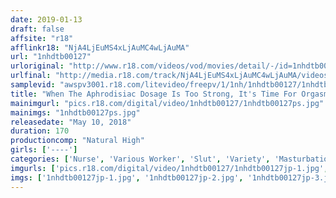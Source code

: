 ```yaml
---
date: 2019-01-13
draft: false
affsite: "r18"
afflinkr18: "NjA4LjEuMS4xLjAuMC4wLjAuMA"
url: "1nhdtb00127"
urloriginal: "http://www.r18.com/videos/vod/movies/detail/-/id=1nhdtb00127"
urlfinal: "http://media.r18.com/track/NjA4LjEuMS4xLjAuMC4wLjAuMA/videos/vod/movies/detail/-/id=1nhdtb00127"
samplevid: "awspv3001.r18.com/litevideo/freepv/1/1nh/1nhdtb00127/1nhdtb00127_dmb_w.mp4"
title: "When The Aphrodisiac Dosage Is Too Strong, It's Time For Orgasms At The Workplace! A Twitching And Trembling Nurse Couldn't Resist Masturbation So Now She's Squatting And Squirting In Orgasmic Ecstasy"
mainimgurl: "pics.r18.com/digital/video/1nhdtb00127/1nhdtb00127ps.jpg"
mainimgs: "1nhdtb00127ps.jpg"
releasedate: "May 10, 2018"
duration: 170
productioncomp: "Natural High"
girls: ['----']
categories: ['Nurse', 'Various Worker', 'Slut', 'Variety', 'Masturbation', 'Substance Use', 'Hi-Def']
imgurls: ['pics.r18.com/digital/video/1nhdtb00127/1nhdtb00127jp-1.jpg', 'pics.r18.com/digital/video/1nhdtb00127/1nhdtb00127jp-2.jpg', 'pics.r18.com/digital/video/1nhdtb00127/1nhdtb00127jp-3.jpg', 'pics.r18.com/digital/video/1nhdtb00127/1nhdtb00127jp-4.jpg', 'pics.r18.com/digital/video/1nhdtb00127/1nhdtb00127jp-5.jpg', 'pics.r18.com/digital/video/1nhdtb00127/1nhdtb00127jp-6.jpg', 'pics.r18.com/digital/video/1nhdtb00127/1nhdtb00127jp-7.jpg', 'pics.r18.com/digital/video/1nhdtb00127/1nhdtb00127jp-8.jpg', 'pics.r18.com/digital/video/1nhdtb00127/1nhdtb00127jp-9.jpg', 'pics.r18.com/digital/video/1nhdtb00127/1nhdtb00127jp-10.jpg', 'pics.r18.com/digital/video/1nhdtb00127/1nhdtb00127jp-11.jpg', 'pics.r18.com/digital/video/1nhdtb00127/1nhdtb00127jp-12.jpg', 'pics.r18.com/digital/video/1nhdtb00127/1nhdtb00127jp-13.jpg', 'pics.r18.com/digital/video/1nhdtb00127/1nhdtb00127jp-14.jpg', 'pics.r18.com/digital/video/1nhdtb00127/1nhdtb00127jp-15.jpg', 'pics.r18.com/digital/video/1nhdtb00127/1nhdtb00127jp-16.jpg', 'pics.r18.com/digital/video/1nhdtb00127/1nhdtb00127jp-17.jpg', 'pics.r18.com/digital/video/1nhdtb00127/1nhdtb00127jp-18.jpg', 'pics.r18.com/digital/video/1nhdtb00127/1nhdtb00127jp-19.jpg', 'pics.r18.com/digital/video/1nhdtb00127/1nhdtb00127jp-20.jpg']
imgs: ['1nhdtb00127jp-1.jpg', '1nhdtb00127jp-2.jpg', '1nhdtb00127jp-3.jpg', '1nhdtb00127jp-4.jpg', '1nhdtb00127jp-5.jpg', '1nhdtb00127jp-6.jpg', '1nhdtb00127jp-7.jpg', '1nhdtb00127jp-8.jpg', '1nhdtb00127jp-9.jpg', '1nhdtb00127jp-10.jpg', '1nhdtb00127jp-11.jpg', '1nhdtb00127jp-12.jpg', '1nhdtb00127jp-13.jpg', '1nhdtb00127jp-14.jpg', '1nhdtb00127jp-15.jpg', '1nhdtb00127jp-16.jpg', '1nhdtb00127jp-17.jpg', '1nhdtb00127jp-18.jpg', '1nhdtb00127jp-19.jpg', '1nhdtb00127jp-20.jpg']
---
```

